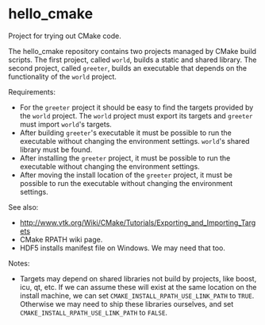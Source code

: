 hello_cmake
===========

Project for trying out CMake code.

The hello_cmake repository contains two projects managed by CMake build scripts. The first project, called `world`, builds a static and shared library. The second project, called `greeter`, builds an executable that depends on the functionality of the `world` project.

Requirements:
* For the `greeter` project it should be easy to find the targets provided by the `world` project. The `world` project must export its targets and `greeter` must import `world`'s targets.
* After building `greeter`'s executable it must be possible to run the executable without changing the environment settings. `world`'s shared library must be found.
* After installing the `greeter` project, it must be possible to run the executable without changing the environment settings.
* After moving the install location of the `greeter` project, it must be possible to run the executable without changing the environment settings.

See also:
* http://www.vtk.org/Wiki/CMake/Tutorials/Exporting_and_Importing_Targets
* CMake RPATH wiki page.
* HDF5 installs manifest file on Windows. We may need that too.

Notes:
* Targets may depend on shared libraries not build by projects, like boost, icu, qt, etc. If we can assume these will exist at the same location on the install machine, we can set `CMAKE_INSTALL_RPATH_USE_LINK_PATH` to `TRUE`. Otherwise we may need to ship these libraries ourselves, and set `CMAKE_INSTALL_RPATH_USE_LINK_PATH` to `FALSE`.
